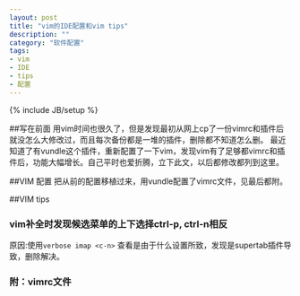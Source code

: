 ```yaml
---
layout: post
title: "vim的IDE配置和vim tips"
description: ""
category: "软件配置"
tags: 
- vim
- IDE
- tips
- 配置
---
```

{% include JB/setup %}

##写在前面
用vim时间也很久了，但是发现最初从网上cp了一份vimrc和插件后就没怎么大修改过，而且每次备份都是一堆的插件，删除都不知道怎么删。
最近知道了有vundle这个插件，重新配置了一下vim，发现vim有了足够都vimrc和插件后，功能大幅增长。自己平时也爱折腾，立下此文，以后都修改都列到这里。

##VIM 配置
把从前的配置移植过来，用vundle配置了vimrc文件，见最后都附。

##VIM tips
### vim补全时发现候选菜单的上下选择ctrl-p, ctrl-n相反

原因:使用`verbose imap <c-n>` 查看是由于什么设置所致，发现是supertab插件导致，删除解决。


### 附：vimrc文件
<script src="https://gist.github.com/yunpengzhang/33ea66a075bc853fe2ec.js"></script>
